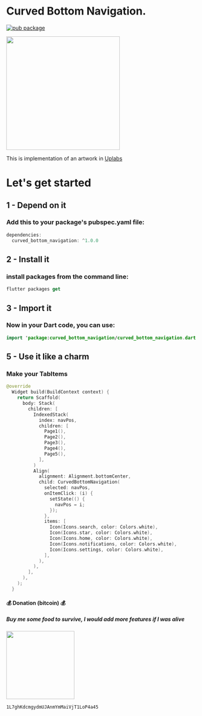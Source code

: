 # Curved Bottom Navigation.

[![pub package](https://img.shields.io/pub/v/curved_bottom_navigation.svg)](https://pub.dartlang.org/packages/curved_bottom_navigation)

<img src="https://github.com/imaNNeoFighT/curved_bottom_navigation/blob/master/repo_files/curved_bottom_navigation.gif?raw=true" width="300">

This is implementation of an artwork in [Uplabs](https://www.uplabs.com/posts/gaming-app-design-fdb8a2ac-0f96-418a-826e-361d55e11f4f)


# Let's get started

## 1 - Depend on it

### Add this to your package's pubspec.yaml file:

```kotlin
dependencies:
  curved_bottom_navigation: ^1.0.0
```

## 2 - Install it

### install packages from the command line:
```kotlin
flutter packages get
```

## 3 - Import it
### Now in your Dart code, you can use:
```kotlin
import 'package:curved_bottom_navigation/curved_bottom_navigation.dart';
```

## 5 - Use it like a charm
### Make your TabItems
```kotlin
@override
  Widget build(BuildContext context) {
    return Scaffold(
      body: Stack(
        children: [
          IndexedStack(
            index: navPos,
            children: [
              Page1(),
              Page2(),
              Page3(),
              Page4(),
              Page5(),
            ],
          )
          Align(
            alignment: Alignment.bottomCenter,
            child: CurvedBottomNavigation(
              selected: navPos,
              onItemClick: (i) {
                setState(() {
                  navPos = i;
                });
              },
              items: [
                Icon(Icons.search, color: Colors.white),
                Icon(Icons.star, color: Colors.white),
                Icon(Icons.home, color: Colors.white),
                Icon(Icons.notifications, color: Colors.white),
                Icon(Icons.settings, color: Colors.white),
              ],
            ),
          ),
        ],
      ),
    );
  }
```


#### :moneybag: Donation (bitcoin) :moneybag:
##### Buy me some food to survive, I would add more features if I was alive
<img src="https://github.com/imaNNeoFighT/fl_chart/raw/master/repo_files/images/bitcoin_public_key.jpg" width="180" >

`1L7ghKdcmgydmUJAnmYmMaiVjT1LoP4a45`